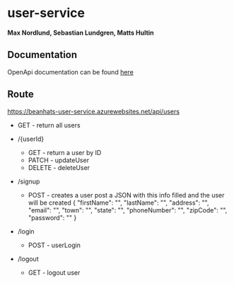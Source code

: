 # user-service
**Max Nordlund, Sebastian Lundgren, Matts Hultin**

## Documentation
OpenApi documentation can be found [here](https://github.com/Arcada-Cloud-Native/user-service/blob/main/userServices.yaml)

## Route
https://beanhats-user-service.azurewebsites.net/api/users

* GET - return all users

* /{userId}
  * GET - return a user by ID
  * PATCH - updateUser
  * DELETE - deleteUser

* /signup
  * POST - creates a user
  post a JSON with this info filled and the user will be created
  {
    "firstName": "", 
    "lastName": "", 
    "address": "", 
    "email": "", 
    "town": "", 
    "state": "", 
    "phoneNumber": "", 
    "zipCode": "",
    "password": ""
  }

* /login
  * POST - userLogin

* /logout
  * GET - logout user
